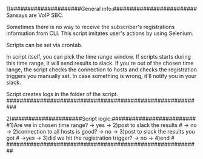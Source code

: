 1)#####################General info:#########################
Sansays are VoIP SBC. 

Sometimes there is no way to receive the subscriber's registrations information from CLI. This script imitates user's actions by using Selenium.

Scripts can be set via crontab. 

In script itself, you can pick the time range window. If scripts starts during this time range, it will send results to slack.
If you're out of the chosen time range, the script checks the connection to hosts and checks the registration triggers you manually set. In case something is wrong, it'll notify you in your slack.

Script creates logs in the folder of the script.
###########################################################



2)#####################Script logic:#########################
    #1)Are we in chosen time range? -> yes -> 2)post to slack the results
    #                               -> no  -> 2)connection to all hosts is good? -> no -> 3)post to slack the results you got
    #                                                                            ->yes -> 3)did we hit the registration trigger? -> no -> 4)end
    #
##########################################################   
    
